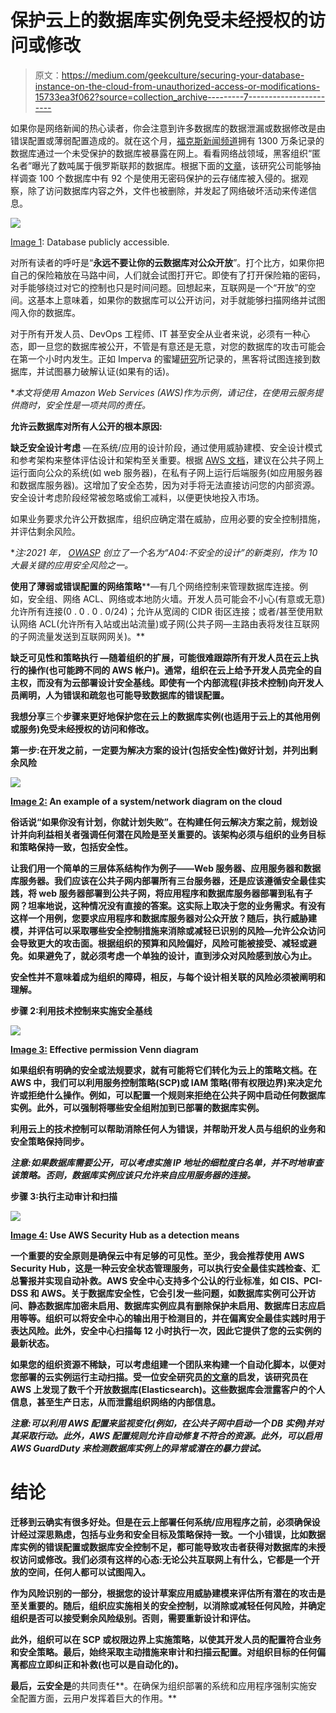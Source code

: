 # 保护云上的数据库实例免受未经授权的访问或修改

> 原文：<https://medium.com/geekculture/securing-your-database-instance-on-the-cloud-from-unauthorized-access-or-modifications-15733ea3f062?source=collection_archive---------7----------------------->

如果你是网络新闻的热心读者，你会注意到许多数据库的数据泄漏或数据修改是由错误配置或薄弱配置造成的。就在这个月，[福克斯新闻频道](https://siliconangle.com/2022/04/07/fox-news-database-13m-records-found-exposed-online/)拥有 1300 万条记录的数据库通过一个未受保护的数据库被暴露在网上。看看网络战领域，黑客组织“匿名者”曝光了数吨属于俄罗斯联邦的数据库。根据下面的[文章](https://www.websiteplanet.com/blog/cyberwarfare-ukraine-anonymous/)，该研究公司能够抽样调查 100 个数据库中有 92 个是使用无密码保护的云存储库被入侵的。据观察，除了访问数据库内容之外，文件也被删除，并发起了网络破坏活动来传递信息。

![](img/a2b81c0a914f9d9ae4cacf8182ca9e07.png)

[Image 1](https://threatpost.com/ladders-skymed-data-leak/144307/): Database publicly accessible.

对所有读者的呼吁是“**永远不要让你的云数据库对公众开放**”。打个比方，如果你把自己的保险箱放在马路中间，人们就会试图打开它。即使有了打开保险箱的密码，对手能够绕过对它的控制也只是时间问题。回想起来，互联网是一个“开放”的空间。这基本上意味着，如果你的数据库可以公开访问，对手就能够扫描网络并试图闯入你的数据库。

对于所有开发人员、DevOps 工程师、IT 甚至安全从业者来说，必须有一种心态，即一旦您的数据库被公开，不管是有意还是无意，对您的数据库的攻击可能会在第一个小时内发生。正如 Imperva 的蜜罐[研究](https://www.imperva.com/blog/never-leave-your-cloud-database-publicly-accessible/)所记录的，黑客将试图连接到数据库，并试图暴力破解认证(如果有的话)。

**本文将使用 Amazon Web Services (AWS)作为示例，请记住，在使用云服务提供商时，安全性是一项共同的责任。*

**允许云数据库对所有人公开的根本原因:**

**缺乏安全设计考虑** —在系统/应用的设计阶段，通过使用威胁建模、安全设计模式和参考架构来整体评估设计和架构至关重要。根据 [AWS 文档](https://docs.aws.amazon.com/vpc/latest/userguide/VPC_Scenario2.html)，建议在公共子网上运行面向公众的系统(如 web 服务器)，在私有子网上运行后端服务(如应用服务器和数据库服务器)。这增加了安全态势，因为对手将无法直接访问您的内部资源。安全设计考虑阶段经常被忽略或偷工减料，以便更快地投入市场。

如果业务要求允许公开数据库，组织应确定潜在威胁，应用必要的安全控制措施，并评估剩余风险。

**注:2021 年，* [*OWASP*](https://owasp.org/Top10/A04_2021-Insecure_Design/) *创立了一个名为“A04:不安全的设计”的新类别，作为 10 大最关键的应用安全风险之一。*

**使用了薄弱或错误配置的网络策略****—有几个网络控制来管理数据库连接。例如，安全组、网络 ACL、网络或本地防火墙。开发人员可能会不小心(有意或无意)允许所有连接(0 . 0 . 0 . 0/24)；允许从宽阔的 CIDR 街区连接；或者/甚至使用默认网络 ACL(允许所有入站或出站流量)或子网(公共子网—主路由表将发往互联网的子网流量发送到互联网网关)。**

****缺乏可见性和策略执行** —随着组织的扩展，可能很难跟踪所有开发人员在云上执行的操作(也可能跨不同的 AWS 帐户)。通常，组织在云上给予开发人员完全的自主权，而没有为云部署设计安全基线。即使有一个内部流程(非技术控制)向开发人员阐明，人为错误和疏忽也可能导致数据库的错误配置。**

**我想分享**三个**步骤来更好地保护您在云上的数据库实例(也适用于云上的其他用例或服务)免受未经授权的访问和修改。**

****第一步:在开发之前，一定要为解决方案的设计(包括安全性)做好计划，并列出剩余风险****

**![](img/9b2a408386cd829ade1018fff497e632.png)**

**[Image 2:](https://docs.aws.amazon.com/AmazonRDS/latest/UserGuide/TUT_WebAppWithRDS.html) An example of a system/network diagram on the cloud**

**俗话说“如果你没有计划，你就计划失败”。在构建任何云解决方案之前，规划设计并向利益相关者强调任何潜在风险是至关重要的。该架构必须与组织的业务目标和策略保持一致，包括安全性。**

**让我们用一个简单的三层体系结构作为例子——Web 服务器、应用服务器和数据库服务器。我们应该在公共子网内部署所有三台服务器，还是应该遵循安全最佳实践，将 web 服务器部署到公共子网，将应用程序和数据库服务器部署到私有子网？坦率地说，这种情况没有直接的答案。这实际上取决于您的业务需求。有没有这样一个用例，您要求应用程序和数据库服务器对公众开放？随后，执行威胁建模，并评估可以采取哪些安全控制措施来消除或减轻已识别的风险—允许公众访问会导致更大的攻击面。根据组织的预算和风险偏好，风险可能被接受、减轻或避免。如果避免了，就必须考虑一个单独的设计，直到涉众对风险感到放心为止。**

**安全性并不意味着成为组织的障碍，相反，与每个设计相关联的风险必须被阐明和理解。**

****步骤 2:利用技术控制来实施安全基线****

**![](img/79336d682f1f83d69851963f49ea25d0.png)**

**[Image 3:](https://docs.aws.amazon.com/IAM/latest/UserGuide/access_policies_boundaries.html) Effective permission Venn diagram**

**如果组织有明确的安全或法规要求，就有可能将它们转化为云上的策略文档。在 AWS 中，我们可以利用服务控制策略(SCP)或 IAM 策略(带有权限边界)来决定允许或拒绝什么操作。例如，可以配置一个规则来拒绝在公共子网中启动任何数据库实例。此外，可以强制将哪些安全组附加到已部署的数据库实例。**

**利用云上的技术控制可以帮助消除任何人为错误，并帮助开发人员与组织的业务和安全策略保持同步。**

***注意:如果数据库需要公开，可以考虑实施 IP 地址的细粒度白名单，并不时地审查该策略。否则，数据库实例应该只允许来自应用服务器的连接。***

****步骤 3:执行主动审计和扫描****

**![](img/0973023ab3668e58cb390f7b02ef87de.png)**

**[Image 4:](https://aws.amazon.com/solutions/implementations/aws-security-hub-automated-response-and-remediation/) Use AWS Security Hub as a detection means**

**一个重要的安全原则是确保云中有足够的可见性。至少，我会推荐使用 AWS Security Hub，这是一种云安全状态管理服务，可以执行安全最佳实践检查、汇总警报并实现自动补救。AWS 安全中心支持多个公认的行业标准，如 CIS、PCI-DSS 和 AWS。关于数据库安全性，它会引发一些问题，如数据库实例可公开访问、静态数据库加密未启用、数据库实例应具有删除保护未启用、数据库日志应启用等等。组织可以将安全中心的输出用于检测目的，并在偏离安全最佳实践时用于表达风险。此外，安全中心扫描每 12 小时执行一次，因此它提供了您的云实例的最新状态。**

**如果您的组织资源不稀缺，可以考虑组建一个团队来构建一个自动化脚本，以便对您部署的云实例运行主动扫描。受一位安全研究员[的文章](https://infosecwriteups.com/how-i-discovered-thousands-of-open-databases-on-aws-764729aa7f32)的启发，该研究员在 AWS 上发现了数千个开放数据库(Elasticsearch)。这些数据库会泄露客户的个人信息，甚至生产日志，从而泄露组织网络的内部信息。**

***注意:可以利用 AWS 配置来监视变化(例如，在公共子网中启动一个 DB 实例)并对其采取行动。此外，AWS 配置规则允许自动修复不符合的资源。此外，可以启用 AWS GuardDuty 来检测数据库实例上的异常或潜在的暴力尝试。***

# ****结论****

**迁移到云确实有很多好处。但是在云上部署任何系统/应用程序之前，必须确保设计经过深思熟虑，包括与业务和安全目标及策略保持一致。一个小错误，比如数据库实例的错误配置或数据库安全控制不足，都可能导致攻击者获得对数据库的未授权访问或修改。我们必须有这样的心态:无论公共互联网上有什么，它都是一个开放的空间，任何人都可以试图闯入。**

**作为风险识别的一部分，根据您的设计草案应用威胁建模来评估所有潜在的攻击是至关重要的。随后，组织应实施相关的安全控制，以消除或减轻任何风险，并确定组织是否可以接受剩余风险级别。否则，需要重新设计和评估。**

**此外，组织可以在 SCP 或权限边界上实施策略，以使其开发人员的配置符合业务和安全策略。最后，始终采取主动措施来审计和扫描云配置。对组织目标的任何偏离都应立即纠正和补救(也可以是自动化的)。**

**最后，云安全是**的共同责任**。在确保为组织部署的系统和应用程序强制实施安全配置方面，云用户发挥着巨大的作用。**